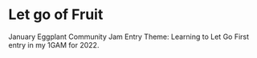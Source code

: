 # Let go of Fruit

January Eggplant Community Jam Entry
Theme: Learning to Let Go
First entry in my 1GAM for 2022.
